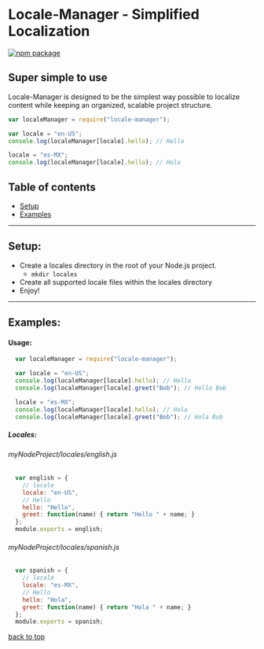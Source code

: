 
# Locale-Manager - Simplified Localization

[![npm package](https://nodei.co/npm/locale-manager.png?downloads=true&downloadRank=true&stars=true)](https://www.npmjs.com/package/locale-manager)

## Super simple to use

Locale-Manager is designed to be the simplest way possible to localize content while keeping an organized, scalable project structure.

```js
var localeManager = require("locale-manager");

var locale = "en-US";
console.log(localeManager[locale].hello); // Hello

locale = "es-MX";
console.log(localeManager[locale].hello); // Hola
```


## Table of contents

- [Setup](#setup)
- [Examples](#examples)

---

## Setup:
- Create a locales directory in the root of your Node.js project.
  - ```mkdir locales```
- Create all supported locale files within the locales directory
- Enjoy!

---

## Examples:
#### Usage:
```js
  var localeManager = require("locale-manager");

  var locale = "en-US";
  console.log(localeManager[locale].hello); // Hello
  console.log(localeManager[locale].greet("Bob"); // Hello Bob

  locale = "es-MX";
  console.log(localeManager[locale].hello); // Hola
  console.log(localeManager[locale].greet("Bob"); // Hola Bob
```

##### Locales:
###### myNodeProject/locales/english.js
```js
  var english = {
    // locale
    locale: "en-US",
    // Hello
    hello: "Hello",
    greet: function(name) { return "Hello " + name; }
  };
  module.exports = english;
```

###### myNodeProject/locales/spanish.js
```js
  var spanish = {
    // locale
    locale: "es-MX",
    // Hello
    hello: "Hola",
    greet: function(name) { return "Hola " + name; }
  };
  module.exports = spanish;
```

[back to top](#table-of-contents)